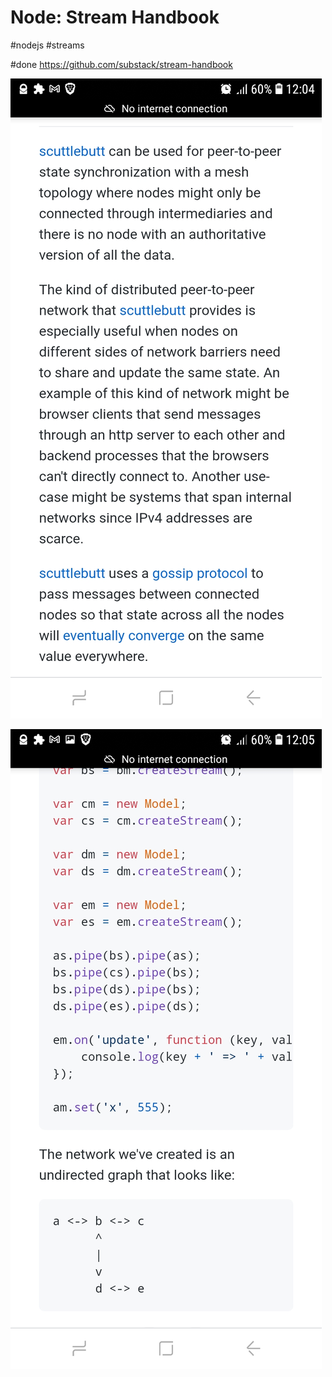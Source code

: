 # Node: Stream Handbook

#nodejs #streams

#done 
https://github.com/substack/stream-handbook

![Scuttlebutt intro](./substack__stream-handbook__shot-1.jpg)

![Scuttlebutt demo](./substack__stream-handbook__shot-2.jpg)
